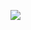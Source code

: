 <img src="https://capsule-render.vercel.app/api?text=Seungyeon&nbsp;&nbsp;&nbsp;&nbsp;&nbsp;Sung&fontColor=000000&type=soft&color=ffffff&animation=fadeIn&fontSize=80"
/>

<!--
**alwayssingyo/alwayssingyo** is a ✨ _special_ ✨ repository because its `README.md` (this file) appears on your GitHub profile.

Here are some ideas to get you started:

- 🔭 I’m currently working on ...
- 🌱 I’m currently learning ...
- 👯 I’m looking to collaborate on ...
- 🤔 I’m looking for help with ...
- 💬 Ask me about ...
- 📫 How to reach me: ...
- 😄 Pronouns: ...
- ⚡ Fun fact: ...
-->
